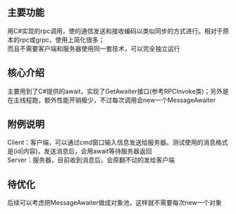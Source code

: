## 主要功能  
用C#实现的rpc调用，使的通信发送和接收编码以类似同步的方式进行。相对于原本的rpc或grpc，使用上简化很多；  
而且不需要客户端和服务器使用同一套技术，可以完全独立运行  
## 核心介绍
主要用到了C#提供的await，实现了GetAwaiter接口(参考RPCInvoke类)；另外是在主线程跑，额外性能开销极少，不过每次调用会new一个MessageAwaiter
## 附例说明
Client：客户端，可以通过cmd窗口输入信息发送给服务器。测试使用的消息格式是(id|内容)，发送消息后，会用await等待服务器返回  
Server：服务器，目前收到消息后，会原翻不动的发给客户端  
## 待优化
后续可以考虑把MessageAwaiter做成对象池，这样就不需要每次new一个对象
